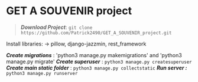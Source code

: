 # GET A SOUVENIR project

>***Download Project***: 
>`git clone https://github.com/Patrick2490/GET_A_SOUVENIR_project.git`

Install libraries: -> pillow, django-jazzmin, rest_framework 

***Create migrations*** : 'python3 manage.py makemigrations' and 'python3 manage.py migrate'
***Create superuser*** : `python3 manage.py createsuperuser`
***Create main static folder*** : `python3 manage.py collectstatic`
***Run server :*** `python3 manage.py runserver`